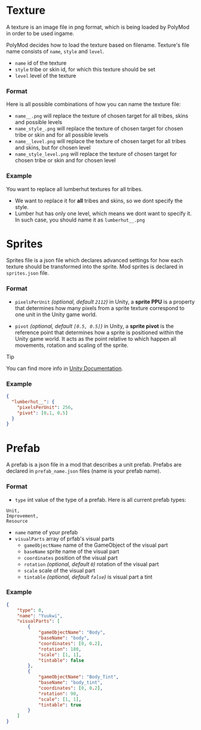 # Texture
A texture is an image file in png format, which is being loaded by PolyMod in order to be used ingame.

PolyMod decides how to load the texture based on filename. Texture's file name consists of `name`, `style` and `level`.
* `name` id of the texture
* `style` tribe or skin id, for which this texture should be set
* `level` level of the texture

### Format
Here is all possible combinations of how you can name the texture file:
* `name__.png` will replace the texture of chosen target for all tribes, skins and possible levels
* `name_style_.png` will replace the texture of chosen target for chosen tribe or skin and for all possible levels
* `name__level.png` will replace the texture of chosen target for all tribes and skins, but for chosen level
* `name_style_level.png` will replace the texture of chosen target for chosen tribe or skin and for chosen level

### Example
You want to replace all lumberhut textures for all tribes.
* We want to replace it for **all** tribes and skins, so we dont specify the style.
* Lumber hut has only one level, which means we dont want to specify it.
  In such case, you should name it as `lumberhut__.png`

# Sprites
Sprites file is a json file which declares advanced settings for how each texture should be transformed into the sprite. Mod sprites is declared in `sprites.json` file.

### Format
* `pixelsPerUnit` _(optional, default `2112`)_ in Unity, a **sprite PPU** is a property that determines how many pixels from a sprite texture correspond to one unit in the Unity game world.

* `pivot` _(optional, default `[0.5, 0.5]`)_ in Unity, a **sprite pivot** is the reference point that determines how a sprite is positioned within the Unity game world. It acts as the point relative to which happen all movements, rotation and scaling of the sprite.

> [!TIP]
> You can find more info in [Unity Documentation](https://docs.unity.com/).

### Example
```json
{
  "lumberhut__": {
    "pixelsPerUnit": 256,
    "pivot": [0.1, 0.5]
  }
}
```

# Prefab
A prefab is a json file in a mod that describes a unit prefab. Prefabs are declared in `prefab_name.json` files (name is your prefab name).

### Format
* `type` int value of the type of a prefab. Here is all current prefab types:
```
Unit,
Improvement,
Resource
```
* `name` name of your prefab
* `visualParts` array of prfab's visual parts
    * `gameObjectName` name of the GameObject of the visual part
    * `baseName` sprite name of the visual part
    * `coordinates` position of the visual part
    * `rotation` _(optional, default `0`)_ rotation of the visual part
    * `scale` scale of the visual part
    * `tintable` _(optional, default `false`)_ is visual part a tint

### Example
```json
{
	"type": 0,
	"name": "Yuukwi",
	"visualParts": [
		{
			"gameObjectName": "Body",
			"baseName": "body",
			"coordinates": [0, 0.2],
			"rotation": 180,
			"scale": [1, 1],
			"tintable": false
		},
		{
			"gameObjectName": "Body_Tint",
			"baseName": "body_tint",
			"coordinates": [0, 0.2],
			"rotation": 90,
			"scale": [1, 1],
			"tintable": true
		}
	]
}
```